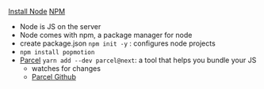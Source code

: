 [Install Node](https://nodejs.org/en/)
[NPM](https://www.npmjs.com/)

* Node is JS on the server
* Node comes with npm, a package manager for node
* create package.json `npm init -y` : configures node projects
* `npm install popmotion`
* [Parcel](https://parceljs.org/) `yarn add --dev parcel@next`: a tool that helps you bundle your JS 
    * watches for changes
    * [Parcel Github](https://github.com/shanreed/parcel)